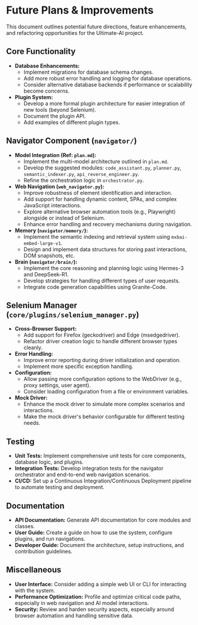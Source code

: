 # Future Plans & Improvements

This document outlines potential future directions, feature enhancements, and refactoring opportunities for the Ultimate-AI project.

## Core Functionality

*   **Database Enhancements:**
    *   Implement migrations for database schema changes.
    *   Add more robust error handling and logging for database operations.
    *   Consider alternative database backends if performance or scalability become concerns.
*   **Plugin System:**
    *   Develop a more formal plugin architecture for easier integration of new tools (beyond Selenium).
    *   Document the plugin API.
    *   Add examples of different plugin types.

## Navigator Component (`navigator/`)

*   **Model Integration (Ref: `plan.md`):**
    *   Implement the multi-model architecture outlined in `plan.md`.
    *   Develop the suggested modules: `code_assistant.py`, `planner.py`, `semantic_indexer.py`, `api_reverse_engineer.py`.
    *   Refine the orchestration logic in `orchestrator.py`.
*   **Web Navigation (`web_navigator.py`):**
    *   Improve robustness of element identification and interaction.
    *   Add support for handling dynamic content, SPAs, and complex JavaScript interactions.
    *   Explore alternative browser automation tools (e.g., Playwright) alongside or instead of Selenium.
    *   Enhance error handling and recovery mechanisms during navigation.
*   **Memory (`navigator/memory/`):**
    *   Implement the semantic indexing and retrieval system using `mxbai-embed-large-v1`.
    *   Design and implement data structures for storing past interactions, DOM snapshots, etc.
*   **Brain (`navigator/brain/`):**
    *   Implement the core reasoning and planning logic using Hermes-3 and DeepSeek-R1.
    *   Develop strategies for handling different types of user requests.
    *   Integrate code generation capabilities using Granite-Code.

## Selenium Manager (`core/plugins/selenium_manager.py`)

*   **Cross-Browser Support:**
    *   Add support for Firefox (geckodriver) and Edge (msedgedriver).
    *   Refactor driver creation logic to handle different browser types cleanly.
*   **Error Handling:**
    *   Improve error reporting during driver initialization and operation.
    *   Implement more specific exception handling.
*   **Configuration:**
    *   Allow passing more configuration options to the WebDriver (e.g., proxy settings, user agent).
    *   Consider loading configuration from a file or environment variables.
*   **Mock Driver:**
    *   Enhance the mock driver to simulate more complex scenarios and interactions.
    *   Make the mock driver's behavior configurable for different testing needs.

## Testing

*   **Unit Tests:** Implement comprehensive unit tests for core components, database logic, and plugins.
*   **Integration Tests:** Develop integration tests for the navigator orchestrator and end-to-end web navigation scenarios.
*   **CI/CD:** Set up a Continuous Integration/Continuous Deployment pipeline to automate testing and deployment.

## Documentation

*   **API Documentation:** Generate API documentation for core modules and classes.
*   **User Guide:** Create a guide on how to use the system, configure plugins, and run navigations.
*   **Developer Guide:** Document the architecture, setup instructions, and contribution guidelines.

## Miscellaneous

*   **User Interface:** Consider adding a simple web UI or CLI for interacting with the system.
*   **Performance Optimization:** Profile and optimize critical code paths, especially in web navigation and AI model interactions.
*   **Security:** Review and harden security aspects, especially around browser automation and handling sensitive data. 